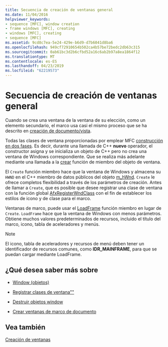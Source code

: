 ```yaml
---
title: Secuencia de creación de ventanas general
ms.date: 11/04/2016
helpviewer_keywords:
- sequence [MFC], window creation
- frame windows [MFC], creating
- windows [MFC], creating
- sequence [MFC]
ms.assetid: 9cd8c7ea-5e24-429e-b6d9-d7b6041d8ba6
ms.openlocfilehash: 949cf72910654b502ca4b57be72bedc2db63c315
ms.sourcegitcommit: 0ab61bc3d2b6cfbd52a16c6ab2b97a8ea1864f12
ms.translationtype: MT
ms.contentlocale: es-ES
ms.lasthandoff: 04/23/2019
ms.locfileid: "62219573"
---
```

# <a name="general-window-creation-sequence"></a>Secuencia de creación de ventanas general

Cuando se crea una ventana de la ventana de su elección, como un elemento secundario, el marco usa casi el mismo proceso que se ha descrito en [creación de documento/vista](../mfc/document-view-creation.md).

Todas las clases de ventana proporcionadas por emplear MFC [construcción en dos fases](../mfc/one-stage-and-two-stage-construction-of-objects.md). Es decir, durante una llamada de C++ **nuevo** operador, el constructor asigna y se inicializa un objeto de C++ pero no crea una ventana de Windows correspondiente. Que se realiza más adelante mediante una llamada a la [crear](../mfc/reference/cwnd-class.md#create) función de miembro del objeto de ventana.

El `Create` función miembro hace que la ventana de Windows y almacena su `HWND` en el C++ miembro de datos públicos del objeto [m_hWnd](../mfc/reference/cwnd-class.md#m_hwnd). `Create` le ofrece completos flexibilidad a través de los parámetros de creación. Antes de llamar a `Create`, que es posible que desee registrar una clase de ventana con la función global [AfxRegisterWndClass](../mfc/reference/application-information-and-management.md#afxregisterwndclass) con el fin de establecer los estilos de icono y de clase para el marco.

Ventanas de marco, puede usar el [LoadFrame](../mfc/reference/cframewnd-class.md#loadframe) función miembro en lugar de `Create`. `LoadFrame` hace que la ventana de Windows con menos parámetros. Obtiene muchos valores predeterminados de recursos, incluido el título del marco, icono, tabla de aceleradores y menús.

> [!NOTE]
>  El icono, tabla de aceleradores y recursos de menú deben tener un identificador de recursos comunes, como **IDR_MAINFRAME**, para que se puedan cargar mediante LoadFrame.

## <a name="what-do-you-want-to-know-more-about"></a>¿Qué desea saber más sobre

- [Window (objetos)](../mfc/window-objects.md)

- [Registrar clases de ventana""](../mfc/registering-window-classes.md)

- [Destruir objetos window](../mfc/destroying-window-objects.md)

- [Crear ventanas de marco de documento](../mfc/creating-document-frame-windows.md)

## <a name="see-also"></a>Vea también

[Creación de ventanas](../mfc/creating-windows.md)
